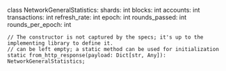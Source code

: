 class NetworkGeneralStatistics:
    shards: int
    blocks: int
    accounts: int
    transactions: int
    refresh_rate: int
    epoch: int
    rounds_passed: int
    rounds_per_epoch: int

    // The constructor is not captured by the specs; it's up to the implementing library to define it.
    // can be left empty; a static method can be used for initialization
    static from_http_response(payload: Dict[str, Any]): NetworkGeneralStatistics;